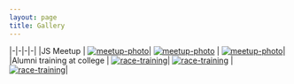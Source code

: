 ```yaml
---
layout: page
title: Gallery
---
```


|-|-|-|-|
|JS Meetup | [![meetup-photo](js-meetup/1.jpeg)](js-meetup)| [![meetup-photo](js-meetup/2.jpeg)](js-meetup) | [![meetup-photo](js-meetup/3.jpeg)](js-meetup)|
|Alumni training at college | [![race-training](race-training/1.jpg)](race-training)| [![race-training](race-training/2.jpg)](race-training) | [![race-training](race-training/3.jpg)](race-training)|